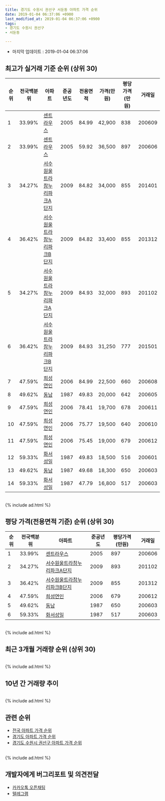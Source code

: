 ```yaml
---
title: 경기도 수원시 권선구 서둔동 아파트 가격 순위
date: 2019-01-04 06:37:06 +0900
last_modified_at: 2019-01-04 06:37:06 +0900
tags:
- 경기도 수원시 권선구
- 서둔동

---
```


* 마지막 업데이트 : 2019-01-04 06:37:06

## 최고가 실거래 기준 순위 (상위 30)


|순위|전국백분위|아파트|준공년도|전용면적|가격(만원)|평당가격(만원)|거래일|
|---|---|---|---|---|---|---|---|
|1|33.99%|[센트라우스](https://search.naver.com/search.naver?query=%EA%B2%BD%EA%B8%B0%EB%8F%84+%EC%88%98%EC%9B%90%EC%8B%9C+%EA%B6%8C%EC%84%A0%EA%B5%AC+%EC%84%9C%EB%91%94%EB%8F%99+%EC%84%BC%ED%8A%B8%EB%9D%BC%EC%9A%B0%EC%8A%A4)|2005|84.99|42,900|838|200609|
|2|33.99%|[센트라우스](https://search.naver.com/search.naver?query=%EA%B2%BD%EA%B8%B0%EB%8F%84+%EC%88%98%EC%9B%90%EC%8B%9C+%EA%B6%8C%EC%84%A0%EA%B5%AC+%EC%84%9C%EB%91%94%EB%8F%99+%EC%84%BC%ED%8A%B8%EB%9D%BC%EC%9A%B0%EC%8A%A4)|2005|59.92|36,500|897|200606|
|3|34.27%|[서수원울트라참누리파크A단지](https://search.naver.com/search.naver?query=%EA%B2%BD%EA%B8%B0%EB%8F%84+%EC%88%98%EC%9B%90%EC%8B%9C+%EA%B6%8C%EC%84%A0%EA%B5%AC+%EC%84%9C%EB%91%94%EB%8F%99+%EC%84%9C%EC%88%98%EC%9B%90%EC%9A%B8%ED%8A%B8%EB%9D%BC%EC%B0%B8%EB%88%84%EB%A6%AC%ED%8C%8C%ED%81%ACA%EB%8B%A8%EC%A7%80)|2009|84.82|34,000|855|201401|
|4|36.42%|[서수원울트라참누리파크B단지](https://search.naver.com/search.naver?query=%EA%B2%BD%EA%B8%B0%EB%8F%84+%EC%88%98%EC%9B%90%EC%8B%9C+%EA%B6%8C%EC%84%A0%EA%B5%AC+%EC%84%9C%EB%91%94%EB%8F%99+%EC%84%9C%EC%88%98%EC%9B%90%EC%9A%B8%ED%8A%B8%EB%9D%BC%EC%B0%B8%EB%88%84%EB%A6%AC%ED%8C%8C%ED%81%ACB%EB%8B%A8%EC%A7%80)|2009|84.82|33,400|855|201312|
|5|34.27%|[서수원울트라참누리파크A단지](https://search.naver.com/search.naver?query=%EA%B2%BD%EA%B8%B0%EB%8F%84+%EC%88%98%EC%9B%90%EC%8B%9C+%EA%B6%8C%EC%84%A0%EA%B5%AC+%EC%84%9C%EB%91%94%EB%8F%99+%EC%84%9C%EC%88%98%EC%9B%90%EC%9A%B8%ED%8A%B8%EB%9D%BC%EC%B0%B8%EB%88%84%EB%A6%AC%ED%8C%8C%ED%81%ACA%EB%8B%A8%EC%A7%80)|2009|84.93|32,000|893|201102|
|6|36.42%|[서수원울트라참누리파크B단지](https://search.naver.com/search.naver?query=%EA%B2%BD%EA%B8%B0%EB%8F%84+%EC%88%98%EC%9B%90%EC%8B%9C+%EA%B6%8C%EC%84%A0%EA%B5%AC+%EC%84%9C%EB%91%94%EB%8F%99+%EC%84%9C%EC%88%98%EC%9B%90%EC%9A%B8%ED%8A%B8%EB%9D%BC%EC%B0%B8%EB%88%84%EB%A6%AC%ED%8C%8C%ED%81%ACB%EB%8B%A8%EC%A7%80)|2009|84.93|31,250|777|201501|
|7|47.59%|[희성연인](https://search.naver.com/search.naver?query=%EA%B2%BD%EA%B8%B0%EB%8F%84+%EC%88%98%EC%9B%90%EC%8B%9C+%EA%B6%8C%EC%84%A0%EA%B5%AC+%EC%84%9C%EB%91%94%EB%8F%99+%ED%9D%AC%EC%84%B1%EC%97%B0%EC%9D%B8)|2006|84.99|22,500|660|200608|
|8|49.62%|[동남](https://search.naver.com/search.naver?query=%EA%B2%BD%EA%B8%B0%EB%8F%84+%EC%88%98%EC%9B%90%EC%8B%9C+%EA%B6%8C%EC%84%A0%EA%B5%AC+%EC%84%9C%EB%91%94%EB%8F%99+%EB%8F%99%EB%82%A8)|1987|49.83|20,000|642|200605|
|9|47.59%|[희성연인](https://search.naver.com/search.naver?query=%EA%B2%BD%EA%B8%B0%EB%8F%84+%EC%88%98%EC%9B%90%EC%8B%9C+%EA%B6%8C%EC%84%A0%EA%B5%AC+%EC%84%9C%EB%91%94%EB%8F%99+%ED%9D%AC%EC%84%B1%EC%97%B0%EC%9D%B8)|2006|78.41|19,700|678|200611|
|10|47.59%|[희성연인](https://search.naver.com/search.naver?query=%EA%B2%BD%EA%B8%B0%EB%8F%84+%EC%88%98%EC%9B%90%EC%8B%9C+%EA%B6%8C%EC%84%A0%EA%B5%AC+%EC%84%9C%EB%91%94%EB%8F%99+%ED%9D%AC%EC%84%B1%EC%97%B0%EC%9D%B8)|2006|75.77|19,500|640|200610|
|11|47.59%|[희성연인](https://search.naver.com/search.naver?query=%EA%B2%BD%EA%B8%B0%EB%8F%84+%EC%88%98%EC%9B%90%EC%8B%9C+%EA%B6%8C%EC%84%A0%EA%B5%AC+%EC%84%9C%EB%91%94%EB%8F%99+%ED%9D%AC%EC%84%B1%EC%97%B0%EC%9D%B8)|2006|75.45|19,000|679|200612|
|12|59.33%|[화서성일](https://search.naver.com/search.naver?query=%EA%B2%BD%EA%B8%B0%EB%8F%84+%EC%88%98%EC%9B%90%EC%8B%9C+%EA%B6%8C%EC%84%A0%EA%B5%AC+%EC%84%9C%EB%91%94%EB%8F%99+%ED%99%94%EC%84%9C%EC%84%B1%EC%9D%BC)|1987|49.83|18,500|516|200601|
|13|49.62%|[동남](https://search.naver.com/search.naver?query=%EA%B2%BD%EA%B8%B0%EB%8F%84+%EC%88%98%EC%9B%90%EC%8B%9C+%EA%B6%8C%EC%84%A0%EA%B5%AC+%EC%84%9C%EB%91%94%EB%8F%99+%EB%8F%99%EB%82%A8)|1987|49.68|18,300|650|200603|
|14|59.33%|[화서성일](https://search.naver.com/search.naver?query=%EA%B2%BD%EA%B8%B0%EB%8F%84+%EC%88%98%EC%9B%90%EC%8B%9C+%EA%B6%8C%EC%84%A0%EA%B5%AC+%EC%84%9C%EB%91%94%EB%8F%99+%ED%99%94%EC%84%9C%EC%84%B1%EC%9D%BC)|1987|47.79|16,800|517|200603|


<br>
{% include ad.html %}
<br>

## 평당 가격(전용면적 기준) 순위 (상위 30)


|순위|전국백분위|아파트|준공년도|평당가격(만원)|거래일|
|---|---|---|---|---|---|
|1|33.99%|[센트라우스](https://search.naver.com/search.naver?query=%EA%B2%BD%EA%B8%B0%EB%8F%84+%EC%88%98%EC%9B%90%EC%8B%9C+%EA%B6%8C%EC%84%A0%EA%B5%AC+%EC%84%9C%EB%91%94%EB%8F%99+%EC%84%BC%ED%8A%B8%EB%9D%BC%EC%9A%B0%EC%8A%A4)|2005|897|200606|
|2|34.27%|[서수원울트라참누리파크A단지](https://search.naver.com/search.naver?query=%EA%B2%BD%EA%B8%B0%EB%8F%84+%EC%88%98%EC%9B%90%EC%8B%9C+%EA%B6%8C%EC%84%A0%EA%B5%AC+%EC%84%9C%EB%91%94%EB%8F%99+%EC%84%9C%EC%88%98%EC%9B%90%EC%9A%B8%ED%8A%B8%EB%9D%BC%EC%B0%B8%EB%88%84%EB%A6%AC%ED%8C%8C%ED%81%ACA%EB%8B%A8%EC%A7%80)|2009|893|201102|
|3|36.42%|[서수원울트라참누리파크B단지](https://search.naver.com/search.naver?query=%EA%B2%BD%EA%B8%B0%EB%8F%84+%EC%88%98%EC%9B%90%EC%8B%9C+%EA%B6%8C%EC%84%A0%EA%B5%AC+%EC%84%9C%EB%91%94%EB%8F%99+%EC%84%9C%EC%88%98%EC%9B%90%EC%9A%B8%ED%8A%B8%EB%9D%BC%EC%B0%B8%EB%88%84%EB%A6%AC%ED%8C%8C%ED%81%ACB%EB%8B%A8%EC%A7%80)|2009|855|201312|
|4|47.59%|[희성연인](https://search.naver.com/search.naver?query=%EA%B2%BD%EA%B8%B0%EB%8F%84+%EC%88%98%EC%9B%90%EC%8B%9C+%EA%B6%8C%EC%84%A0%EA%B5%AC+%EC%84%9C%EB%91%94%EB%8F%99+%ED%9D%AC%EC%84%B1%EC%97%B0%EC%9D%B8)|2006|679|200612|
|5|49.62%|[동남](https://search.naver.com/search.naver?query=%EA%B2%BD%EA%B8%B0%EB%8F%84+%EC%88%98%EC%9B%90%EC%8B%9C+%EA%B6%8C%EC%84%A0%EA%B5%AC+%EC%84%9C%EB%91%94%EB%8F%99+%EB%8F%99%EB%82%A8)|1987|650|200603|
|6|59.33%|[화서성일](https://search.naver.com/search.naver?query=%EA%B2%BD%EA%B8%B0%EB%8F%84+%EC%88%98%EC%9B%90%EC%8B%9C+%EA%B6%8C%EC%84%A0%EA%B5%AC+%EC%84%9C%EB%91%94%EB%8F%99+%ED%99%94%EC%84%9C%EC%84%B1%EC%9D%BC)|1987|517|200603|


<br>
{% include ad.html %}
<br>

## 최근 3개월 거래량 순위 (상위 30)


<div style="width:100%;">
    <canvas id="deal_count_ranking" height="250"></canvas>
</div>


<script>
new Chart(document.getElementById("deal_count_ranking"), {
    type: 'horizontalBar',
    data: {
        labels: ['센트라우스', '동남', '화서성일'],
        datasets: [{
            label: '실거래 수',
            data: [12, 5, 1],
            borderColor: "rgba(255, 0, 128, 1)",
            backgroundColor: "rgba(255, 0, 128, 0.5)",
            fill: false,
        }]
    },
    options: {
        responsive: true,
        title: {
            display: true,
            text: '최근 3개월 거래량 순위'
        },
        tooltips: {
            mode: 'index',
            intersect: false,
            callbacks: {
                title: function(tooltipItems, data) {
                    return "실거래 수:";
                },
                label: function(tooltipItem, data) {
                    return data.labels[tooltipItem.index] + ": " + tooltipItem.xLabel;
                }
            }
        },
        hover: {
            mode: 'nearest',
            intersect: true
        },
        scales: {
            xAxes: [{
                display: true,
                scaleLabel: {
                    display: true,
                    labelString: '실거래 수'
                },
                ticks: {
                    suggestedMin: 0,
                }
            }],
            yAxes: [{
                display: true,
                ticks: {
                    autoSkip: false,
                    callback: function(value, index, values) {
                        if (value.length > 15)
                            return value.substr(0, 13) + "...";
                        else
                            return value;
                    }
                },
                scaleLabel: {
                    display: false,
                }
            }]
        }
    }
});

</script>


<br>
{% include ad.html %}
<br>

## 10년 간 거래량 추이


<div style="width:100%;">
    <canvas id="deal_progress" height="250"></canvas>
</div>

<script>
new Chart(document.getElementById("deal_progress"), {
    type: 'line',
    data: {
        labels: ['200901','200902','200903','200904','200905','200906','200907','200908','200909','200910','200911','200912','201001','201002','201003','201004','201005','201006','201007','201008','201009','201010','201011','201012','201101','201102','201103','201104','201105','201106','201107','201108','201109','201110','201111','201112','201201','201202','201203','201204','201205','201206','201207','201208','201209','201210','201211','201212','201301','201302','201303','201304','201305','201306','201307','201308','201309','201310','201311','201312','201401','201402','201403','201404','201405','201406','201407','201408','201409','201410','201411','201412','201501','201502','201503','201504','201505','201506','201507','201508','201509','201510','201511','201512','201601','201602','201603','201604','201605','201606','201607','201608','201609','201610','201611','201612','201701','201702','201703','201704','201705','201706','201707','201708','201709','201710','201711','201712','201801','201802','201803','201804','201805','201806','201807','201808','201809','201810','201811','201812','201901'],
        datasets: [{
            label: '실거래 수',
            pointRadius: 1,
            data: [0, 9, 4, 10, 4, 7, 14, 10, 23, 11, 7, 15, 19, 9, 13, 14, 6, 5, 4, 9, 7, 8, 11, 6, 14, 10, 19, 11, 6, 7, 12, 8, 14, 8, 6, 7, 4, 13, 14, 6, 7, 7, 5, 7, 4, 6, 7, 3, 3, 12, 12, 9, 10, 12, 5, 10, 13, 11, 9, 12, 15, 17, 17, 12, 14, 8, 10, 13, 21, 11, 11, 15, 32, 15, 22, 26, 13, 13, 12, 17, 10, 15, 19, 7, 4, 9, 18, 14, 14, 18, 16, 14, 19, 24, 12, 8, 11, 9, 15, 13, 13, 18, 21, 13, 17, 9, 17, 11, 9, 18, 15, 17, 15, 17, 14, 11, 17, 26, 13, 5, 0],
            borderColor: "rgba(255, 201, 14, 1)",
            backgroundColor: "rgba(255, 201, 14, 0.5)",
            fill: true,
        }]
    },
    options: {
        responsive: true,
        title: {
            display: true,
            text: '10년간 거래량 추이'
        },
        tooltips: {
            mode: 'index',
            intersect: false,
        },
        hover: {
            mode: 'nearest',
            intersect: true
        },
        scales: {
            xAxes: [{
                display: true,
                scaleLabel: {
                    display: true,
                    labelString: '년/월'
                }
            }],
            yAxes: [{
                display: true,
                ticks: {
                    suggestedMin: 0,
                },
                scaleLabel: {
                    display: true,
                    labelString: '실거래 수'
                }
            }]
        }
    }
});

</script>


<br>
{% include ad.html %}
<br>

## 관련 순위

- [전국 아파트 가격 순위](https://inasie.github.io/apt-ranking/전국)
- [경기도 아파트 가격 순위](https://inasie.github.io/apt-ranking/경기도)
- [경기도 수원시 권선구 아파트 가격 순위](https://inasie.github.io/apt-ranking/경기도-수원시-권선구)


<br>
{% include ad.html %}
<br>

## 개발자에게 버그리포트 및 의견전달

- [카카오톡 오픈채팅](https://open.kakao.com/o/gLJUAP4)
- [텔레그램](https://t.me/inasie)

